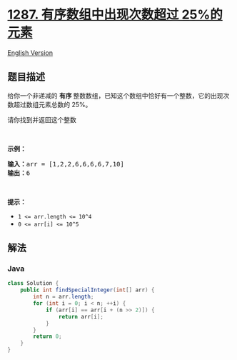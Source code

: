 # [1287. 有序数组中出现次数超过 25%的元素](https://leetcode.cn/problems/element-appearing-more-than-25-in-sorted-array)

[English Version](/solution/1200-1299/1287.Element%20Appearing%20More%20Than%2025%25%20In%20Sorted%20Array/README_EN.md)

## 题目描述

<p>给你一个非递减的&nbsp;<strong>有序&nbsp;</strong>整数数组，已知这个数组中恰好有一个整数，它的出现次数超过数组元素总数的 25%。</p>

<p>请你找到并返回这个整数</p>

<p>&nbsp;</p>

<p><strong>示例：</strong></p>

<pre>
<strong>输入：</strong>arr = [1,2,2,6,6,6,6,7,10]
<strong>输出：</strong>6
</pre>

<p>&nbsp;</p>

<p><strong>提示：</strong></p>

<ul>
	<li><code>1 &lt;= arr.length &lt;= 10^4</code></li>
	<li><code>0 &lt;= arr[i] &lt;= 10^5</code></li>
</ul>

## 解法

### **Java**

```java
class Solution {
    public int findSpecialInteger(int[] arr) {
        int n = arr.length;
        for (int i = 0; i < n; ++i) {
            if (arr[i] == arr[i + (n >> 2)]) {
                return arr[i];
            }
        }
        return 0;
    }
}
```
